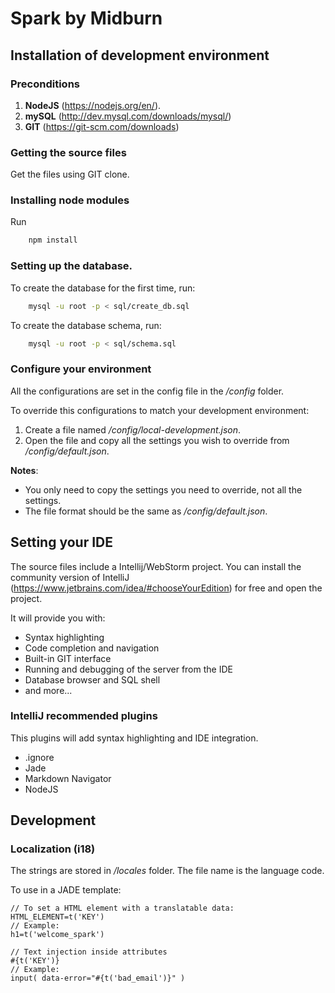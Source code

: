 # Spark by Midburn

## Installation of development environment

### Preconditions
1. **NodeJS** (https://nodejs.org/en/).
2. **mySQL** (http://dev.mysql.com/downloads/mysql/)
3. **GIT** (https://git-scm.com/downloads)

### Getting the source files
Get the files using GIT clone.

### Installing node modules
Run
```sh
    npm install
```

### Setting up the database.
To create the database for the first time, run:
```sh
    mysql -u root -p < sql/create_db.sql
```
To create the database schema, run:
```sh
    mysql -u root -p < sql/schema.sql
```

### Configure your environment
All the configurations are set in the config file in the _/config_ folder.

To override this configurations to match your development environment:

1. Create a file named _/config/local-development.json_.
2. Open the file and copy all the settings you wish to override from _/config/default.json_. 

**Notes**:
 
* You only need to copy the settings you need to override, not all the settings.
* The file format should be the same as _/config/default.json_.
  
## Setting your IDE
The source files include a Intellij/WebStorm project. You can install the community version of IntelliJ (https://www.jetbrains.com/idea/#chooseYourEdition) for free and open the project.

It will provide you with:

* Syntax highlighting
* Code completion and navigation
* Built-in GIT interface
* Running and debugging of the server from the IDE
* Database browser and SQL shell
* and more...

### IntelliJ recommended plugins
This plugins will add syntax highlighting and IDE integration.

* .ignore 
* Jade
* Markdown Navigator
* NodeJS

## Development

### Localization (i18)
The strings are stored in _/locales_ folder. The file name is the language code.

To use in a JADE template:
```jade
// To set a HTML element with a translatable data:
HTML_ELEMENT=t('KEY')
// Example:
h1=t('welcome_spark')

// Text injection inside attributes
#{t('KEY')}
// Example:
input( data-error="#{t('bad_email')}" )
```
